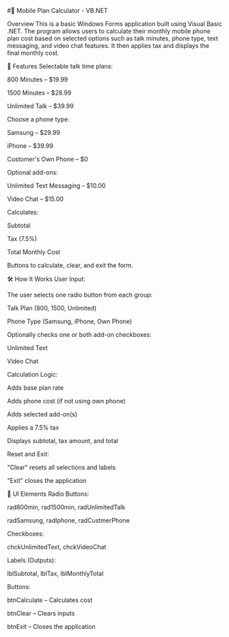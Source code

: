 #📱 Mobile Plan Calculator - VB.NET

Overview
This is a basic Windows Forms application built using Visual Basic .NET. The program allows users to calculate their monthly mobile phone plan cost based on selected options such as talk minutes, phone type, text messaging, and video chat features. It then applies tax and displays the final monthly cost.

🧩 Features
Selectable talk time plans:

800 Minutes – $19.99

1500 Minutes – $28.99

Unlimited Talk – $39.99

Choose a phone type:

Samsung – $29.99

iPhone – $39.99

Customer's Own Phone – $0

Optional add-ons:

Unlimited Text Messaging – $10.00

Video Chat – $15.00

Calculates:

Subtotal

Tax (7.5%)

Total Monthly Cost

Buttons to calculate, clear, and exit the form.

🛠 How It Works
User Input:

The user selects one radio button from each group:

Talk Plan (800, 1500, Unlimited)

Phone Type (Samsung, iPhone, Own Phone)

Optionally checks one or both add-on checkboxes:

Unlimited Text

Video Chat

Calculation Logic:

Adds base plan rate

Adds phone cost (if not using own phone)

Adds selected add-on(s)

Applies a 7.5% tax

Displays subtotal, tax amount, and total

Reset and Exit:

"Clear" resets all selections and labels

"Exit" closes the application

🧾 UI Elements
Radio Buttons:

rad800min, rad1500min, radUnlimitedTalk

radSamsung, radIphone, radCustmerPhone

Checkboxes:

chckUnlimitedText, chckVideoChat

Labels (Outputs):

lblSubtotal, lblTax, lblMonthlyTotal

Buttons:

btnCalculate – Calculates cost

btnClear – Clears inputs

btnExit – Closes the application

